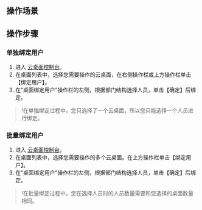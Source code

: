 ## 操作场景

## 操作步骤
### 单独绑定用户
1. 进入 [云桌面控制台]()。
2. 在桌面列表中，选择您需要操作的云桌面，在右侧操作栏或上方操作栏单击【绑定用户】。
3. 在“桌面绑定用户”操作栏的左侧，根据部门结构选择人员，单击【确定】后绑定。

>!在单独绑定过程中，您只选择了一个云桌面，所以您只能选择一个人员进行绑定。

### 批量绑定用户
1. 进入 [云桌面控制台]()。
2. 在桌面列表中，选择您需要操作的多个云桌面。在上方操作栏单击【绑定用户】。
3. 在“桌面绑定用户”操作栏的左侧，根据部门结构选择人员，单击【确定】后绑定。
>!在批量绑定过程中，您在选择人员时的人员数量需要和您选择的桌面数量相同。
